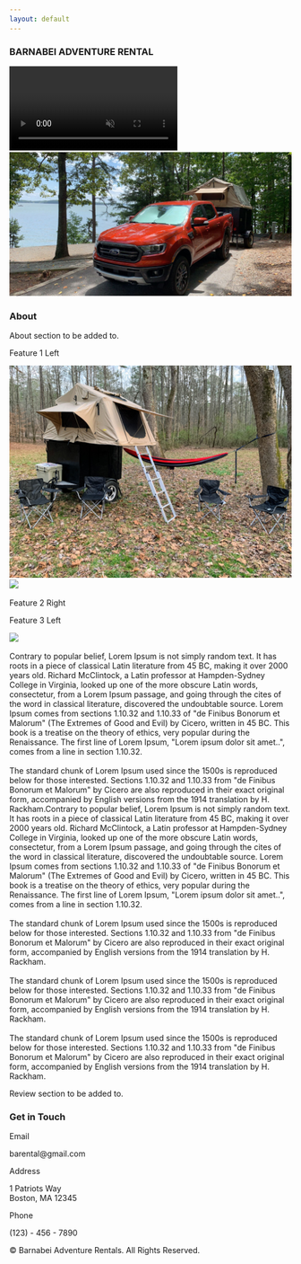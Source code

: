 ```yaml
---
layout: default
---
```

<div id="home-background">
    <div id="home-background-overlay">
    </div>
    <div class="home-container" id="home-title">
        <h3 class="title">BARNABEI ADVENTURE RENTAL</h3>
    </div>
    <div class="home-container" id="home-video">
        <video autoplay muted loop>
            <source src="./assets/img/sea-lions.mov" type="video/mov">
            Your browser does not support the video tag.
        </video>
        <img src="./assets/img/parked.jpg"/>
    </div>
    <div class="home-container" id="home-about">
        <h3 class="section-title">About</h3>
        <p>About section to be added to.</p>
    </div>
    <div class="home-container" id="home-features">
        <div class="home-features-left">
            <p>Feature 1 Left</p>
        </div>
        <div class="home-features-right home-features-colored">
            <img src="./assets/img/trailer-1.jpg"/>
        </div>
        <div class="home-features-left">
            <img src="./assets/img/trailer-2.jpg"/>
        </div>
        <div class="home-features-right">
            <p>Feature 2 Right</p>
        </div>
        <div class="home-features-left">
            <p>Feature 3 Left</p>
        </div>
        <div class="home-features-right home-features-colored">
            <img src="./assets/img/trailer-3.jpg"/>
        </div>
        <div class="home-features-center">
            <p>Contrary to popular belief, Lorem Ipsum is not simply random text. It has roots in a piece of classical Latin literature from 45 BC, making it over 2000 years old. Richard McClintock, a Latin professor at Hampden-Sydney College in Virginia, looked up one of the more obscure Latin words, consectetur, from a Lorem Ipsum passage, and going through the cites of the word in classical literature, discovered the undoubtable source. Lorem Ipsum comes from sections 1.10.32 and 1.10.33 of "de Finibus Bonorum et Malorum" (The Extremes of Good and Evil) by Cicero, written in 45 BC. This book is a treatise on the theory of ethics, very popular during the Renaissance. The first line of Lorem Ipsum, "Lorem ipsum dolor sit amet..", comes from a line in section 1.10.32.<br><br>The standard chunk of Lorem Ipsum used since the 1500s is reproduced below for those interested. Sections 1.10.32 and 1.10.33 from "de Finibus Bonorum et Malorum" by Cicero are also reproduced in their exact original form, accompanied by English versions from the 1914 translation by H. Rackham.Contrary to popular belief, Lorem Ipsum is not simply random text. It has roots in a piece of classical Latin literature from 45 BC, making it over 2000 years old. Richard McClintock, a Latin professor at Hampden-Sydney College in Virginia, looked up one of the more obscure Latin words, consectetur, from a Lorem Ipsum passage, and going through the cites of the word in classical literature, discovered the undoubtable source. Lorem Ipsum comes from sections 1.10.32 and 1.10.33 of "de Finibus Bonorum et Malorum" (The Extremes of Good and Evil) by Cicero, written in 45 BC. This book is a treatise on the theory of ethics, very popular during the Renaissance. The first line of Lorem Ipsum, "Lorem ipsum dolor sit amet..", comes from a line in section 1.10.32.<br><br>The standard chunk of Lorem Ipsum used since the 1500s is reproduced below for those interested. Sections 1.10.32 and 1.10.33 from "de Finibus Bonorum et Malorum" by Cicero are also reproduced in their exact original form, accompanied by English versions from the 1914 translation by H. Rackham.<br><br>The standard chunk of Lorem Ipsum used since the 1500s is reproduced below for those interested. Sections 1.10.32 and 1.10.33 from "de Finibus Bonorum et Malorum" by Cicero are also reproduced in their exact original form, accompanied by English versions from the 1914 translation by H. Rackham.<br><br>The standard chunk of Lorem Ipsum used since the 1500s is reproduced below for those interested. Sections 1.10.32 and 1.10.33 from "de Finibus Bonorum et Malorum" by Cicero are also reproduced in their exact original form, accompanied by English versions from the 1914 translation by H. Rackham.</p>
        </div>
    </div>
    <div class="home-container" id="home-reviews">
        <p>Review section to be added to.</p>
    </div>
    <div class="home-container" id="home-contact">
        <h3 class="section-title">Get in Touch</h3>
        <div class="home-contact-section">
            <p>Email</p>
            <p>barental@gmail.com</p>
        </div>
        <div class="home-contact-section">
            <p>Address</p>
            <p>1 Patriots Way<br>Boston, MA 12345</p>
        </div>
        <div class="home-contact-section">
            <p>Phone</p>
            <p>(123) - 456 - 7890</p>
        </div>
    </div>
    <div class="home-container" id="home-footer">
        <p>© Barnabei Adventure Rentals. All Rights Reserved.</p>
    </div>
</div>
